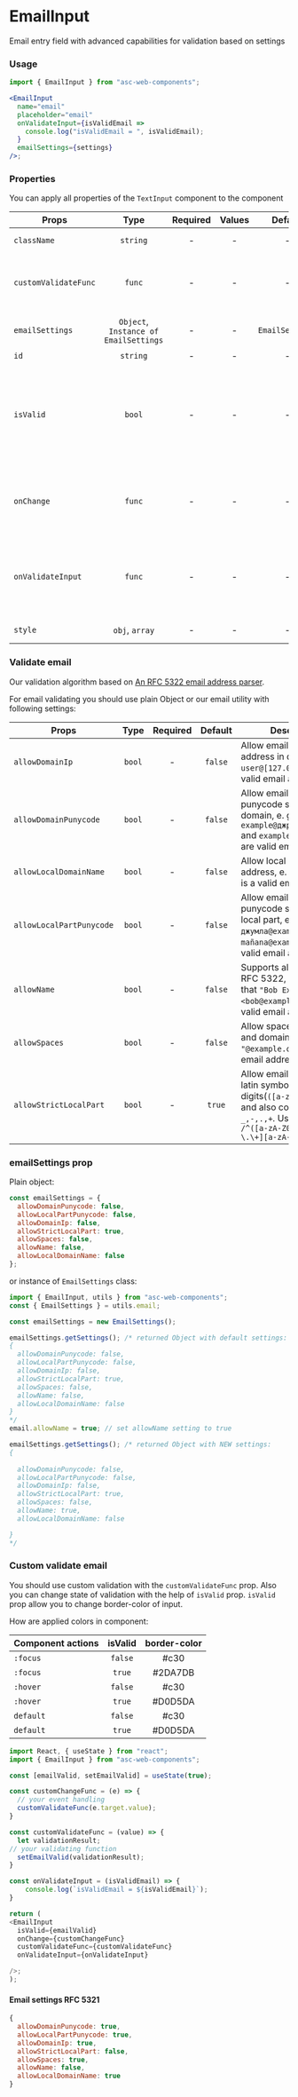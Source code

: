 # EmailInput

Email entry field with advanced capabilities for validation based on settings

### Usage

```js
import { EmailInput } from "asc-web-components";
```

```jsx
<EmailInput
  name="email"
  placeholder="email"
  onValidateInput={isValidEmail =>
    console.log("isValidEmail = ", isValidEmail);
  }
  emailSettings={settings}
/>;
```

### Properties

You can apply all properties of the `TextInput` component to the component

| Props                |                 Type                  | Required | Values |     Default     | Description                                                              |
| -------------------- | :-----------------------------------: | :------: | :----: | :-------------: | ------------------------------------------------------------------------ |
| `className`          |               `string`                |    -     |   -    |        -        | Accepts class                                                            |
| `customValidateFunc` |                `func`                 |    -     |   -    |        -        | Function for your custom validation input value                          |
| `emailSettings`      | `Object`, `Instance of EmailSettings` |    -     |   -    | `EmailSettings` | Settings for validating email                                            |
| `id`                 |               `string`                |    -     |   -    |        -        | Accepts id                                                               |
| `isValid`            |                `bool`                 |    -     |   -    |        -        | Used in your custom validation function for change border-color of input |
| `onChange`           |                `func`                 |    -     |   -    |        -        | Function for your custom handling changes in input                       |
| `onValidateInput`    |                `func`                 |    -     |   -    |        -        | Will be validate our value, return boolean validation result             |
| `style`              |            `obj`, `array`             |    -     |   -    |        -        | Accepts css style                                                        |

### Validate email

Our validation algorithm based on [An RFC 5322 email address parser](https://www.npmjs.com/package/email-addresses).

For email validating you should use plain Object or our email utility with following settings:

| Props                    |  Type  | Required | Default | Description                                                                                                                                                 |
| ------------------------ | :----: | :------: | :-----: | ----------------------------------------------------------------------------------------------------------------------------------------------------------- |
| `allowDomainIp`          | `bool` |    -     | `false` | Allow email with IP address in domain, e. g. `user@[127.0.0.1]` is a valid email address                                                                    |
| `allowDomainPunycode`    | `bool` |    -     | `false` | Allow email with punycode symbols in domain, e. g. `example@джpумлатест.bрфa` and `example@mañana.com` are valid email addresses                            |
| `allowLocalDomainName`   | `bool` |    -     | `false` | Allow local domain address, e. g. `admin@local` is a valid email address                                                                                    |
| `allowLocalPartPunycode` | `bool` |    -     | `false` | Allow email with punycode symbols in local part, e. g. `джумла@example.com` and `mañana@example.com` are valid email addresses                              |
| `allowName`              | `bool` |    -     | `false` | Supports all features of RFC 5322, which means that `"Bob Example" <bob@example.com>` is a valid email address                                              |
| `allowSpaces`            | `bool` |    -     | `false` | Allow spaces in local part and domain, e. g. `" "@example.org` is a valid email address                                                                     |
| `allowStrictLocalPart`   | `bool` |    -     | `true`  | Allow email, started with latin symbols and digits(`([a-zA-Z0-9]+)`) and also contains `_,-,.,+`. Used RegEx `/^([a-zA-Z0-9]+)([_\-\.\+][a-zA-Z0-9]+)\*\$/` |

### emailSettings prop

Plain object:

```js
const emailSettings = {
  allowDomainPunycode: false,
  allowLocalPartPunycode: false,
  allowDomainIp: false,
  allowStrictLocalPart: true,
  allowSpaces: false,
  allowName: false,
  allowLocalDomainName: false
};
```

or instance of `EmailSettings` class:

```js
import { EmailInput, utils } from "asc-web-components";
const { EmailSettings } = utils.email;

const emailSettings = new EmailSettings();

emailSettings.getSettings(); /* returned Object with default settings:
{
  allowDomainPunycode: false,
  allowLocalPartPunycode: false,
  allowDomainIp: false,
  allowStrictLocalPart: true,
  allowSpaces: false,
  allowName: false,
  allowLocalDomainName: false
}
*/
email.allowName = true; // set allowName setting to true

emailSettings.getSettings(); /* returned Object with NEW settings:
{
  
  allowDomainPunycode: false,
  allowLocalPartPunycode: false,
  allowDomainIp: false,
  allowStrictLocalPart: true,
  allowSpaces: false,
  allowName: true,
  allowLocalDomainName: false

}
*/
```

### Custom validate email

You should use custom validation with the `customValidateFunc` prop. Also you can change state of validation with the help of `isValid` prop.
`isValid` prop allow you to change border-color of input.

How are applied colors in component:

| Сomponent actions | isValid | border-color |
| ----------------- | :-----: | :----------: |
| `:focus`          | `false` |     #c30     |
| `:focus`          | `true`  |   #2DA7DB    |
| `:hover`          | `false` |     #c30     |
| `:hover`          | `true`  |   #D0D5DA    |
| `default`         | `false` |     #c30     |
| `default`         | `true`  |   #D0D5DA    |

```js
import React, { useState } from "react";
import { EmailInput } from "asc-web-components";

const [emailValid, setEmailValid] = useState(true);

const customChangeFunc = (e) => {
  // your event handling
  customValidateFunc(e.target.value);
}

const customValidateFunc = (value) => {
  let validationResult;
// your validating function
  setEmailValid(validationResult);
}

const onValidateInput = (isValidEmail) => {
    console.log(`isValidEmail = ${isValidEmail}`);
}

return (
<EmailInput
  isValid={emailValid}
  onChange={customChangeFunc}
  customValidateFunc={customValidateFunc}
  onValidateInput={onValidateInput}

/>;
);
```

#### Email settings RFC 5321

```js
{
  allowDomainPunycode: true,
  allowLocalPartPunycode: true,
  allowDomainIp: true,
  allowStrictLocalPart: false,
  allowSpaces: true,
  allowName: false,
  allowLocalDomainName: true
}
```
